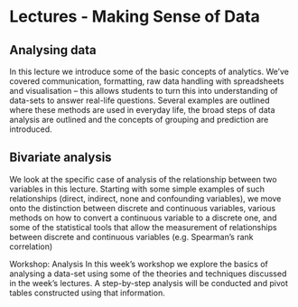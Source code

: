 Lectures - Making Sense of Data
===============================

## Analysing data

In this lecture we introduce some of the basic concepts of analytics. We’ve covered communication, formatting, raw data handling with spreadsheets and visualisation – this allows students to turn this into understanding of data-sets to answer real-life questions. Several examples are outlined where these methods are used in everyday life, the broad steps of data analysis are outlined and the concepts of grouping and prediction are introduced.

<a href="analysis.ppt" file="ppt"></a>

## Bivariate analysis

We look at the specific case of analysis of the relationship between two variables in this lecture. Starting with some simple examples of such relationships (direct, indirect, none and confounding variables), we move onto the distinction between discrete and continuous variables, various methods on how to convert a continuous variable to a discrete one, and some of the statistical tools that allow the measurement of relationships between discrete and continuous variables (e.g. Spearman’s rank correlation)

<a href="bivariate-analysis.ppt" file="ppt"></a>

Workshop: Analysis
In this week’s workshop we explore the basics of analysing a data-set using some of the theories and techniques discussed in the week’s lectures. A step-by-step analysis will be conducted and pivot tables constructed using that information.
